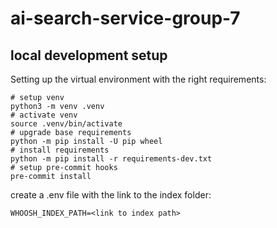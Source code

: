 # ai-search-service-group-7

## local development setup

Setting up the virtual environment with the right requirements:
```
# setup venv
python3 -m venv .venv
# activate venv
source .venv/bin/activate
# upgrade base requirements
python -m pip install -U pip wheel
# install requirements
python -m pip install -r requirements-dev.txt
# setup pre-commit hooks
pre-commit install
```

create a .env file with the link to the index folder:
```
WHOOSH_INDEX_PATH=<link to index path>
```